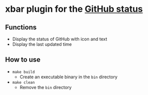 # xbar plugin for the [GitHub status](https://www.githubstatus.com/)

## Functions
- Display the status of GitHub with icon and text
- Display the last updated time

## How to use
- `make build`
    - Create an executable binary in the `bin` directory
- `make clean`
    - Remove the `bin` directory
